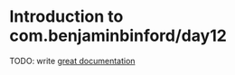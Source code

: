 # Introduction to com.benjaminbinford/day12

TODO: write [great documentation](http://jacobian.org/writing/what-to-write/)
